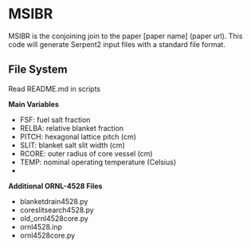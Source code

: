 # MSIBR
MSIBR is the conjoining join to the paper [paper name] (paper url). This code will generate Serpent2 input files with a standard file format.


## File System
Read README.md in scripts
 
 **Main Variables**
 - FSF: fuel salt fraction
 - RELBA: relative blanket fraction
 - PITCH: hexagonal lattice pitch (cm)
 - SLIT: blanket salt slit width (cm)
 - RCORE: outer radius of core vessel (cm)
 - TEMP: nominal operating temperature (Celsius)
 - 

**Additional ORNL-4528 Files**
- blanketdrain4528.py
- coreslitsearch4528.py
- old_ornl4528core.py
- ornl4528.inp
- ornl4528core.py
